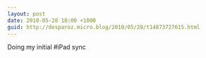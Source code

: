 ```yaml
---
layout: post
date: 2010-05-28 10:00 +1000
guid: http://desparoz.micro.blog/2010/05/28/t14873727615.html
---
```

Doing my initial #iPad sync
